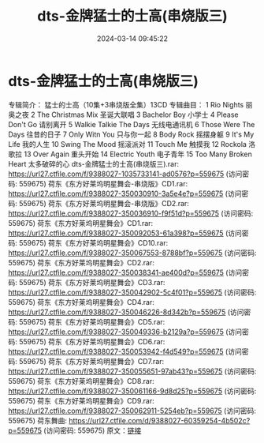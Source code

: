 ﻿---
title: dts-金牌猛士的士高(串烧版三)
date: 2024-03-14 09:45:22
categories: 交谊舞曲、电音DJ舞曲
tags: 流行舞曲
---
# dts-金牌猛士的士高(串烧版三)

专辑简介：
猛士的士高（10集+3串烧版全集）13CD
专辑曲目：
1 Rio Nights 丽奥之夜
2 The Christmas Mix 圣诞大联唱
3 Bachelor Boy 小学士
4 Please Don't Go 请别离开
5 Walkie Talkie The Days 无线电通讯机
6 Those Were The Days 往昔的日子
7 Only Witn You 只与你一起
8 Body Rock 摇摆身躯
9 It's My Life 我的人生
10 Swing The Mood 摇滚派对
11 Touch Me 触摸我
12 Rockola 洛歌拉
13 Over Again 重头开始
14 Electric Youth 电子青年
15 Too Many Broken Heart 太多破碎的心
dts-金牌猛士的士高(串烧版三).rar: https://url27.ctfile.com/f/9388027-1035733141-ad0576?p=559675
(访问密码: 559675)
荷东《东方好莱坞明星舞会-串烧版》CD1.rar: https://url27.ctfile.com/f/9388027-350030910-3a5e4e?p=559675
(访问密码: 559675)
荷东《东方好莱坞明星舞会-串烧版》CD2.rar: https://url27.ctfile.com/f/9388027-350036910-f9f51d?p=559675
(访问密码: 559675)
荷东《东方好莱坞明星舞会》CD1.rar: https://url27.ctfile.com/f/9388027-350092053-61a398?p=559675
(访问密码: 559675)
荷东《东方好莱坞明星舞会》CD10.rar: https://url27.ctfile.com/f/9388027-350067553-8788bf?p=559675
(访问密码: 559675)
荷东《东方好莱坞明星舞会》CD2.rar: https://url27.ctfile.com/f/9388027-350038341-ae400d?p=559675
(访问密码: 559675)
荷东《东方好莱坞明星舞会》CD3.rar: https://url27.ctfile.com/f/9388027-350042902-5c4f01?p=559675
(访问密码: 559675)
荷东《东方好莱坞明星舞会》CD4.rar: https://url27.ctfile.com/f/9388027-350046226-8d342b?p=559675
(访问密码: 559675)
荷东《东方好莱坞明星舞会》CD5.rar: https://url27.ctfile.com/f/9388027-350049336-b2129a?p=559675
(访问密码: 559675)
荷东《东方好莱坞明星舞会》CD6.rar: https://url27.ctfile.com/f/9388027-350053942-f4d549?p=559675
(访问密码: 559675)
荷东《东方好莱坞明星舞会》CD7.rar: https://url27.ctfile.com/f/9388027-350055651-97ab43?p=559675
(访问密码: 559675)
荷东《东方好莱坞明星舞会》CD8.rar: https://url27.ctfile.com/f/9388027-350061166-9d8d25?p=559675
(访问密码: 559675)
荷东《东方好莱坞明星舞会》CD9.rar: https://url27.ctfile.com/f/9388027-350062911-5254eb?p=559675
(访问密码: 559675)
荷东舞曲: https://url27.ctfile.com/d/9388027-60359254-4b502c?p=559675
(访问密码: 559675)
原文：[链接](https://blog.sina.com.cn/s/blog_1647c7e76010314pf.html)